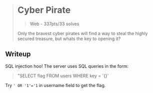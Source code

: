 > # Cyber Pirate
> > Web - 337pts/33 solves
>
> Only the bravest cyber pirates will find a way to steal the highly secured treasure, but whats the key to opening it?

## Writeup
SQL injection hoo!
The server uses SQL queries in the form:

> "SELECT flag FROM users WHERE key = '{}'


Try `' OR '1'='1` in username field to get the flag.